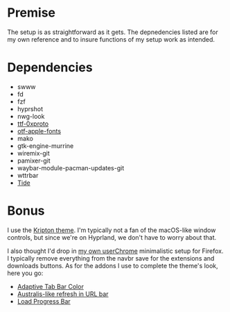 # Premise
The setup is as straightforward as it gets. The depnedencies listed are for my own reference and to insure functions of my setup work as intended.

# Dependencies
- swww
- fd
- fzf
- hyprshot
- nwg-look
- [ttf-0xproto](https://aur.archlinux.org/packages/ttf-0xproto)
- [otf-apple-fonts](https://aur.archlinux.org/packages/otf-apple-fonts)
- mako
- gtk-engine-murrine
- wiremix-git
- pamixer-git
- waybar-module-pacman-updates-git
- wttrbar
- [Tide](https://github.com/IlanCosman/tide)

# Bonus
I use the [Kripton theme](https://www.gnome-look.org/p/1365372). I'm typically not a fan of the macOS-like window controls, but since we're on Hyprland, we don't have to worry about that.

I also thought I'd drop in [my own userChrome](https://pastebin.com/KApHAbx5) minimalistic setup for Firefox. I typically remove everything from the navbr save for the extensions and downloads buttons. As for the addons I use to complete the theme's look, here you go:

- [Adaptive Tab Bar Color](https://addons.mozilla.org/en-US/firefox/addon/adaptive-tab-bar-colour/)
- [Australis-like refresh in URL bar](https://addons.mozilla.org/en-US/firefox/addon/australis-refresh-in-url-bar/)
- [Load Progress Bar](https://addons.mozilla.org/en-US/firefox/addon/load-progress-bar/)
